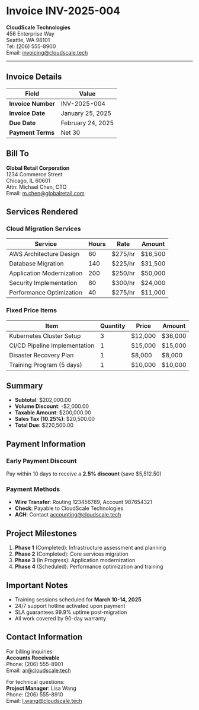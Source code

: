 # Invoice INV-2025-004

**CloudScale Technologies**  
456 Enterprise Way  
Seattle, WA 98101  
Tel: (206) 555-8900  
Email: invoicing@cloudscale.tech

---

## Invoice Details

| Field | Value |
|-------|-------|
| **Invoice Number** | INV-2025-004 |
| **Invoice Date** | January 25, 2025 |
| **Due Date** | February 24, 2025 |
| **Payment Terms** | Net 30 |

## Bill To

**Global Retail Corporation**  
1234 Commerce Street  
Chicago, IL 60601  
Attn: Michael Chen, CTO  
Email: m.chen@globalretail.com

## Services Rendered

### Cloud Migration Services

| Service | Hours | Rate | Amount |
|---------|-------|------|--------|
| AWS Architecture Design | 60 | $275/hr | $16,500 |
| Database Migration | 140 | $225/hr | $31,500 |
| Application Modernization | 200 | $250/hr | $50,000 |
| Security Implementation | 80 | $300/hr | $24,000 |
| Performance Optimization | 40 | $275/hr | $11,000 |

### Fixed Price Items

| Item | Quantity | Price | Amount |
|------|----------|-------|--------|
| Kubernetes Cluster Setup | 3 | $12,000 | $36,000 |
| CI/CD Pipeline Implementation | 1 | $15,000 | $15,000 |
| Disaster Recovery Plan | 1 | $8,000 | $8,000 |
| Training Program (5 days) | 1 | $10,000 | $10,000 |

## Summary

- **Subtotal**: $202,000.00
- **Volume Discount**: -$2,000.00
- **Taxable Amount**: $200,000.00
- **Sales Tax (10.25%)**: $20,500.00
- **Total Due**: $220,500.00

## Payment Information

### Early Payment Discount
Pay within 10 days to receive a **2.5% discount** (save $5,512.50)

### Payment Methods
- **Wire Transfer**: Routing 123456789, Account 987654321
- **Check**: Payable to CloudScale Technologies
- **ACH**: Contact accounting@cloudscale.tech

## Project Milestones

1. **Phase 1** (Completed): Infrastructure assessment and planning
2. **Phase 2** (Completed): Core services migration
3. **Phase 3** (In Progress): Application modernization
4. **Phase 4** (Scheduled): Performance optimization and training

## Important Notes

- Training sessions scheduled for **March 10-14, 2025**
- 24/7 support hotline activated upon payment
- SLA guarantees 99.9% uptime post-migration
- All work covered by 90-day warranty

## Contact Information

For billing inquiries:  
**Accounts Receivable**  
Phone: (206) 555-8901  
Email: ar@cloudscale.tech

For technical questions:  
**Project Manager**: Lisa Wang  
Phone: (206) 555-8910  
Email: l.wang@cloudscale.tech
